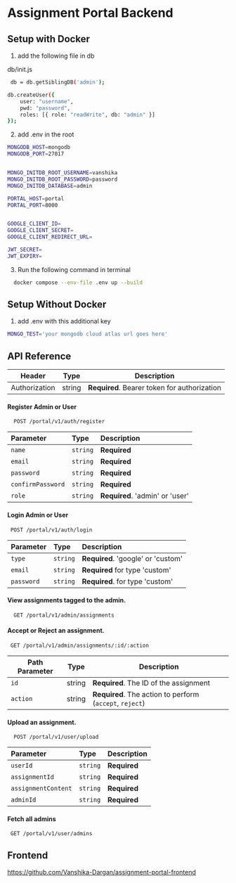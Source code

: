 # Assignment Portal Backend


## Setup with Docker

1. add the following file in db

db/init.js

```bash
 db = db.getSiblingDB('admin'); 

db.createUser({
    user: "username",
    pwd: "password", 
    roles: [{ role: "readWrite", db: "admin" }] 
});

```

2. add .env in the root

```bash
MONGODB_HOST=mongodb
MONGODB_PORT=27017


MONGO_INITDB_ROOT_USERNAME=vanshika
MONGO_INITDB_ROOT_PASSWORD=password
MONGO_INITDB_DATABASE=admin

PORTAL_HOST=portal
PORTAL_PORT=8000


GOOGLE_CLIENT_ID=
GOOGLE_CLIENT_SECRET=
GOOGLE_CLIENT_REDIRECT_URL=

JWT_SECRET=
JWT_EXPIRY=

```

3. Run the following command in terminal

```bash
  docker compose --env-file .env up --build
```

## Setup Without Docker

1. add .env with this additional key

```bash
MONGO_TEST='your mongodb cloud atlas url goes here'
```

## API Reference

| Header          | Type     | Description                             |
| --------------- | -------- | --------------------------------------- |
| Authorization   | string   | **Required**. Bearer token for authorization |

#### Register Admin or User

```http
  POST /portal/v1/auth/register
```

| Parameter | Type     | Description                |
| :-------- | :------- | :------------------------- |
| `name` | `string` | **Required** |
| `email` | `string` | **Required** |
| `password` | `string` | **Required**|
| `confirmPassword` | `string` | **Required** |
| `role` | `string` | **Required**. 'admin' or 'user' |


#### Login Admin or User

```http
 POST /portal/v1/auth/login
```

| Parameter | Type     | Description                       |
| :-------- | :------- | :-------------------------------- |
| `type`      | `string` | **Required**. 'google' or 'custom' |
| `email`      | `string` | **Required** for type 'custom' |
| `password`      | `string` | **Required**. for type 'custom' |

#### View assignments tagged to the admin.

```http
  GET /portal/v1/admin/assignments
```

#### Accept or Reject an assignment.

```http
 GET /portal/v1/admin/assignments/:id/:action
```

| Path Parameter        | Type     | Description                             |
| ---------------  | -------- | --------------------------------------- |
| `id`             | string   | **Required**. The ID of the assignment   |
| `action`         | string   | **Required**. The action to perform (`accept`, `reject`) |

####  Upload an assignment.

```http
  POST /portal/v1/user/upload
```

| Parameter | Type     | Description                |
| :-------- | :------- | :------------------------- |
| `userId` | `string` | **Required** |
| `assignmentId` | `string` | **Required** |
| `assignmentContent` | `string` | **Required**|
| `adminId` | `string` | **Required** |


#### Fetch all admins

```http
 GET /portal/v1/user/admins
```


## Frontend

https://github.com/Vanshika-Dargan/assignment-portal-frontend
